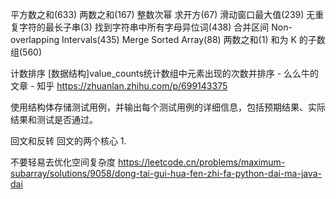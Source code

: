 平方数之和(633) 两数之和(167)
整数次幂 求开方(67)
滑动窗口最大值(239) 无重复字符的最长子串(3)  找到字符串中所有字母异位词(438)
合并区间 Non-overlapping Intervals(435)
Merge Sorted Array(88)
两数之和(1) 和为 K 的子数组(560)

计数排序 [数据结构]value_counts统计数组中元素出现的次数并排序 - 么么牛的文章 - 知乎
https://zhuanlan.zhihu.com/p/699143375

使用结构体存储测试用例，并输出每个测试用例的详细信息，包括预期结果、实际结果和测试是否通过。

回文和反转
回文的两个核心
1.

不要轻易去优化空间复杂度
https://leetcode.cn/problems/maximum-subarray/solutions/9058/dong-tai-gui-hua-fen-zhi-fa-python-dai-ma-java-dai